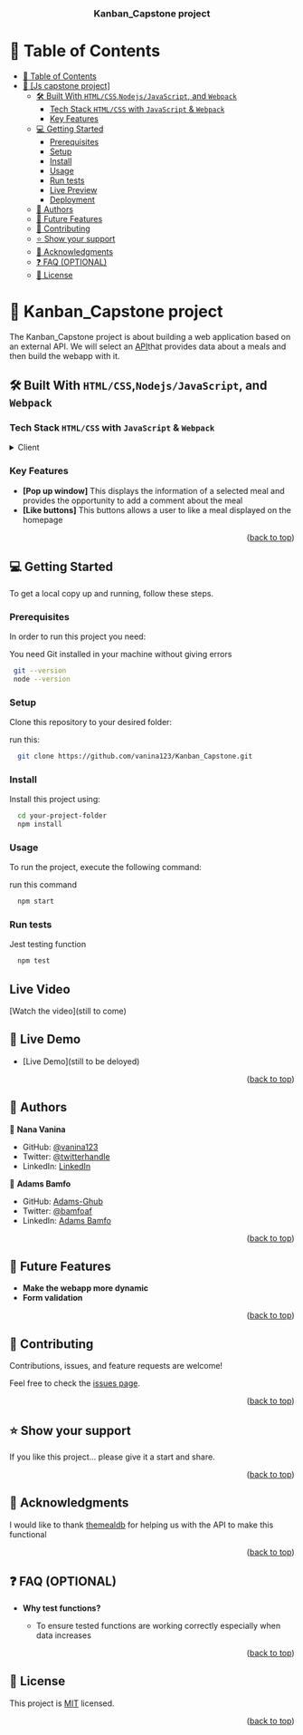 <a name="readme-top"></a>
<div align="center">

  <h3><b>Kanban_Capstone project</b></h3>

</div>

# 📗 Table of Contents

- [📗 Table of Contents](#-table-of-contents)
- [📖 \[Js capstone project\] ](#-js-capstone-project-)
  - [🛠 Built With `HTML/CSS`,`Nodejs/JavaScript`, and `Webpack`](#-built-with-htmlcssnodejsjavascript-and-webpack)
    - [Tech Stack `HTML/CSS` with `JavaScript` \& `Webpack`](#tech-stack-htmlcss-with-javascript--webpack)
    - [Key Features ](#key-features-)
  - [💻 Getting Started ](#-getting-started-)
    - [Prerequisites](#prerequisites)
    - [Setup](#setup)
    - [Install](#install)
    - [Usage](#usage)
    - [Run tests](#run-tests)
    - [Live Preview](#live-preview)
    - [Deployment](#deployment)
  - [👥 Authors ](#-authors-)
  - [🔭 Future Features ](#-future-features-)
  - [🤝 Contributing ](#-contributing-)
  - [⭐️ Show your support ](#️-show-your-support-)
  - [🙏 Acknowledgments ](#-acknowledgments-)
  - [❓ FAQ (OPTIONAL) ](#-faq-optional-)
  - [📝 License ](#-license-)

# 📖 Kanban_Capstone project <a name="about-project"></a>

The Kanban_Capstone project is about building a web application based on an external API. We will select an <a href="https://www.themealdb.com/api.php">API</a>that provides data about a meals and then build the webapp with it.

## 🛠 Built With <a name="built-with">`HTML/CSS`,`Nodejs/JavaScript`, and `Webpack`</a>

### Tech Stack <a name="tech-stack">`HTML/CSS` with `JavaScript` & `Webpack`</a>

<details>
  <summary>Client</summary>
  <ul>
    <li><a href="https://www.w3.org/standards/webdesign/htmlcss">HTML-CSS</a></li>
  </ul>

  <ul>
    <li><a href="https://webpack.js.org/">Webpack</a></li>
  </ul>

  <ul>
    <li><a href="https://nodejs.org/">Nodejs</a></li>
  </ul>
</details>

<!-- Features -->

### Key Features <a name="key-features"></a>

- **[Pop up window]** This displays the information of a selected meal and provides the opportunity to add a comment about the meal
- **[Like buttons]** This buttons allows a user to like a meal displayed on the homepage


<p align="right">(<a href="#readme-top">back to top</a>)</p>

## 💻 Getting Started <a name="getting-started"></a>

To get a local copy up and running, follow these steps.

### Prerequisites

In order to run this project you need:

You need Git installed in your machine without giving errors
```sh
 git --version
 node --version
```

### Setup

Clone this repository to your desired folder:

run this:

```sh
  git clone https://github.com/vanina123/Kanban_Capstone.git
```

### Install

Install this project using:

```sh
  cd your-project-folder
  npm install
```

### Usage

To run the project, execute the following command:

run this command

```sh
  npm start
```

### Run tests

Jest testing function

```sh
  npm test
```

## Live Video

[Watch the video](still to come)

## 🚀 Live Demo <a name="live-demo"></a>

- [Live Demo](still to be deloyed)

<p align="right">(<a href="#readme-top">back to top</a>)</p>

<!-- AUTHORS -->

## 👥 Authors <a name="authors"></a>

👤 **Nana Vanina**

-  GitHub: [@vanina123](https://github.com/vanina123)
- Twitter: [@twitterhandle](https://twitter.com/DufeVanina)
- LinkedIn: [LinkedIn](https://linkedin.com/in/larissa-vanina-dufe-407a2b25a)

👤 **Adams Bamfo**
- GitHub: [Adams-Ghub](https://github.com/Adams-Ghub)
- Twitter: [@bamfoaf](https://twitter.com/bamfoaf)
- LinkedIn: [Adams Bamfo](https://www.linkedin.com/in/adams-bamfo-3aaa3011b/)


<p align="right">(<a href="#readme-top">back to top</a>)</p>

## 🔭 Future Features <a name="future-features"></a>

- **Make the webapp more dynamic**
- **Form validation**

<p align="right">(<a href="#readme-top">back to top</a>)</p>


## 🤝 Contributing <a name="contributing"></a>

Contributions, issues, and feature requests are welcome!

Feel free to check the [issues page](../../issues/).

<p align="right">(<a href="#readme-top">back to top</a>)</p>


## ⭐️ Show your support <a name="support"></a>

If you like this project... please give it a start and share.

<p align="right">(<a href="#readme-top">back to top</a>)</p>


## 🙏 Acknowledgments <a name="acknowledgements"></a>

I would like to thank [themealdb](https://www.themealdb.com/api.php) for helping us with the API to make this functional

<p align="right">(<a href="#readme-top">back to top</a>)</p>


## ❓ FAQ (OPTIONAL) <a name="faq"></a>

- **Why test functions?**

  - To ensure tested functions are working correctly especially when data increases

<p align="right">(<a href="#readme-top">back to top</a>)</p>


## 📝 License <a name="license"></a>

This project is [MIT](./MIT.md) licensed.

<p align="right">(<a href="#readme-top">back to top</a>)</p>
